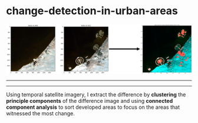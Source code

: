 # change-detection-in-urban-areas

![change detection in Dubai](img.png)


---
---

Using temporal satellite imagery, I extract the difference by **clustering** the **principle components** of the difference image and using **connected component analysis** to sort developed areas to focus on the areas that witnessed the most change. 
